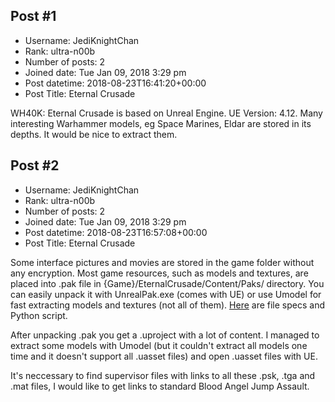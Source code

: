 ## Post #1
- Username: JediKnightChan
- Rank: ultra-n00b
- Number of posts: 2
- Joined date: Tue Jan 09, 2018 3:29 pm
- Post datetime: 2018-08-23T16:41:20+00:00
- Post Title: Eternal Crusade

WH40K: Eternal Crusade is based on Unreal Engine. UE Version: 4.12. Many interesting Warhammer models, eg Space Marines, Eldar are stored in its depths. It would be nice to extract them.
## Post #2
- Username: JediKnightChan
- Rank: ultra-n00b
- Number of posts: 2
- Joined date: Tue Jan 09, 2018 3:29 pm
- Post datetime: 2018-08-23T16:57:08+00:00
- Post Title: Eternal Crusade

Some interface pictures and movies are stored in the game folder without any encryption. Most game resources, such as models and textures, are placed into .pak file in {Game}/EternalCrusade/Content/Paks/ directory. You can easily unpack it with UnrealPak.exe (comes with UE) or use Umodel for fast extracting models and textures (not all of them). [Here](https://github.com/panzi/u4pak) are file specs and Python script.

After unpacking .pak you get a .uproject with a lot of content. I managed to extract some models with Umodel (but it couldn't extract all models one time and it doesn't support all .uasset files) and open .uasset files with UE. 



It's neccessary to find supervisor files with links to all these .psk, .tga and .mat files, I would like to get links to standard Blood Angel Jump Assault.
